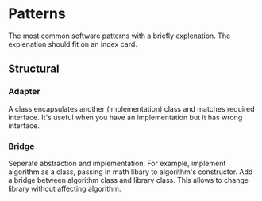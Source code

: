 # Patterns

The most common software patterns with a briefly explenation. The explenation should fit
on an index card.

## Structural

### Adapter

A class encapsulates another (implementation) class and matches required interface. It's
useful when you have an implementation but it has wrong interface.

### Bridge

Seperate abstraction and implementation. For example, implement algorithm as a class,
passing in math libary to algorithm's constructor. Add a bridge between algorithm class
and library class. This allows to change library without affecting algorithm.
